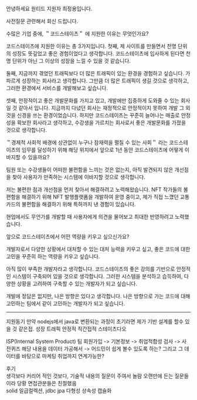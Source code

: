 안녕하세요 원티드 지원자 최정용입니다.

사전질문 관련해서 회신 드립니다.


수많은 기업 중에, ＂코드스테이츠＂ 에 지원한 이유는 무엇인가요?

코드스테이츠에 지원한 이유는 총 3가지입니다.
첫째, 제 사이트를 만들면서 천명 단위의 성장도 뜻깊었고 좋은 경험이었다고 생각합니다.
코드스테이츠에 입사하게 된다면 천명 단위가 아닌 그 이상의 성장을 느낄 수 있을 것 같습니다.

둘째, 지금까지 겪었던 트래픽보다 더 많은 트래픽이 있는 환경을 경험하고 싶습니다.
가파르게 성장하는 회사라고 생각합니다. 그만큼 더 많은 트래픽이 생길 것으로 생각하고, 그러한 환경에서 서비스를 개발해보고 싶습니다.

셋째, 안정적이고 좋은 개발문화를 가지고 있고, 개발에만 집중하게 도와줄 수 있는 회사일 것 같아서 입니다.
지금까지 다녔던 회사는 재정적으로 안정적이지 못하여 개발 그 외 것을 신경을 쓰는 환경이었습니다.
하지만 코드스테이츠는 꾸준히 늘어나는 매출로 안정성을 확보한 회사라고 생각하고, 수강생을 가르치는 회사로서 좋은 개발문화를 가졌을 것으로 생각합니다.

＂경제적 사회적 배경에 상관없이 누구나 잠재력을 펼칠 수 있는 사회＂ 라는 코드스테이츠의 임무를 달성하기 위해 해당 위치에서 앞으로 1년 동안 코드스테이츠에 어떻게 이바지할 수 있을까요?

팀원 또는 수강생들이 어떠한 불편함을 느끼는 것은 없는지, 아직 발견되지 않은 개선점을 찾아 사용자가 만족하는 시스템에 이바지할 것으로 생각합니다.

저는 불편한 점과 개선점을 먼저 찾아서 해결하려고 노력해왔습니다.
NFT 작가들의 불편함을 해결하기 위해 NFT 발행플랫폼을 개발하여 운영 중이고, 제가 직접 느꼈던 교통카드의 불편함을 해결하기 위해 특허까지 낸 경험이 있습니다.

현업에서도 무언가를 개발할 때 사용자에게 의견을 물어보고 최대한 반영하려고 노력했습니다.

앞으로 코드스테이츠에서 어떤 역량을 키우고 싶으신가요?

개발자로서 다양한 상황에서 대처할 수 있는 대처 능력을 키우고 싶고, 좋은 코드에 대한 고민을 꾸준히 하는 역량을 키우고 싶습니다.

아직 많이 부족한 개발자라고 생각합니다.
코드스테이츠의 좋은 강의를 기반으로 안정적인 시스템이 구축되어 있을 것으로 생각합니다.
그러한 시스템을 분석하고 습득하여, 다양한 상황을 고려하여 구축할 수 있는 개발자가 되고 싶습니다.

개발에 정답은 없지만, 나은 방향은 있다고 생각합니다.
나은 방향으로 가는 코드에 대해 고민하는 팀에서 같이 고민하는 개발자가 되고 싶습니다.

---

지원동기
만약 nodejs에서 java로 변환되는 과정이 초기라면
제가 기반 설계를 할수 있을 것 같은접.
성장
트래픽
안정적
직간접적 스테이츠다오 

ISP(Internal System Product) 팀
회원가입 -> 기본정보 -> 취업적합성 검사 -> 사전퀴즈
해당 내용을 데이터 가공해서 -> 어드민이 쉽게 볼수 있도록 하는?
그리고 그 데이터를 바탕으로 마케팅 취업까지 연계가능한?

후기  
생각보다 커리어 적인 것보다, 기술적 내용의 질문이 주여서 놀람  오랜만에 든는 질문들이라 당황
면접관분들은 친절했음  
solid 일급컬렉션, jdbc jpa 다형성 상속성 캡슐화 


